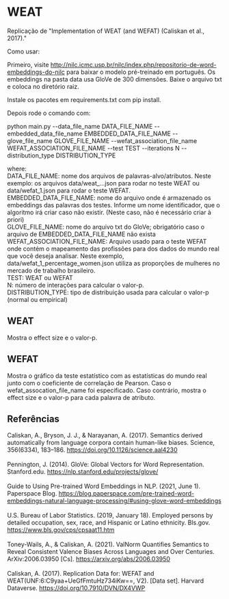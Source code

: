 # WEAT
Replicação de "Implementation of WEAT (and WEFAT) (Caliskan et al., 2017)."

Como usar:

Primeiro, visite http://nilc.icmc.usp.br/nilc/index.php/repositorio-de-word-embeddings-do-nilc para baixar o modelo pré-treinado em português. Os embeddings na pasta data usa GloVe de 300 dimensões. Baixe o arquivo txt e coloca no diretório raiz.

Instale os pacotes em requirements.txt com pip install.

Depois rode o comando com:

python main.py --data_file_name DATA_FILE_NAME --embedded_data_file_name EMBEDDED_DATA_FILE_NAME --glove_file_name GLOVE_FILE_NAME --wefat_association_file_name WEFAT_ASSOCIATION_FILE_NAME --test TEST --iterations N --distribution_type DISTRIBUTION_TYPE

where: <br>
    DATA_FILE_NAME: nome dos arquivos de palavras-alvo/atributos. Neste exemplo: os arquivos data/weat_...json para rodar no teste WEAT ou data/wefat_1.json para rodar o teste WEFAT.<br>
    EMBEDDED_DATA_FILE_NAME: nome do arquivo onde é armazenado os embeddings das palavras dos testes. Informe um nome identificador, que o algoritmo irá criar caso não existir. (Neste caso, não é necessário criar à priori) <br>
    GLOVE_FILE_NAME: nome do arquivo txt do GloVe; obrigatório caso o arquivo de EMBEDDED_DATA_FILE_NAME não exista<br>
    WEFAT_ASSOCIATION_FILE_NAME: Arquivo usado para o teste WEFAT onde contém o mapeamento das profissões para dos dados do mundo real que você deseja analisar. Neste exemplo, data/wefat_1_percentage_women.json utiliza as proporções de mulheres no mercado de trabalho brasileiro. <br>
    TEST: WEAT ou WEFAT <br>
    N: número de interações para calcular o valor-p. <br>
    DISTRIBUTION_TYPE: tipo de distribuição usada para calcular o valor-p (normal ou empirical)<br>
    
## WEAT
Mostra o effect size e o valor-p.

## WEFAT
Mostra o gráfico da teste estatístico com as estatísticas do mundo real junto com o coeficiente de correlação de Pearson.
Caso o wefat_assocation_file_name foi especificado. Caso contrário, mostra o effect size e o valor-p para cada palavra de atributo.

## Referências
Caliskan, A., Bryson, J. J., & Narayanan, A. (2017). Semantics derived automatically from language corpora contain human-like biases. Science, 356(6334), 183–186. https://doi.org/10.1126/science.aal4230<br>
<br>
Pennington, J. (2014). GloVe: Global Vectors for Word Representation. Stanford.edu. https://nlp.stanford.edu/projects/glove/<br>
<br>
Guide to Using Pre-trained Word Embeddings in NLP. (2021, June 1). Paperspace Blog. https://blog.paperspace.com/pre-trained-word-embeddings-natural-language-processing/#using-glove-word-embeddings<br>
<br>
U.S. Bureau of Labor Statistics. (2019, January 18). Employed persons by detailed occupation, sex, race, and Hispanic or Latino ethnicity. Bls.gov. https://www.bls.gov/cps/cpsaat11.htm<br>
<br>
Toney-Wails, A., & Caliskan, A. (2021). ValNorm Quantifies Semantics to Reveal Consistent Valence Biases Across Languages and Over Centuries. ArXiv:2006.03950 [Cs]. https://arxiv.org/abs/2006.03950<br>
<br>
Caliskan, A. (2017). Replication Data for: WEFAT and WEAT(UNF:6:C9yaa+UeGfFmtuHz734iKw==, V2). [Data set]. Harvard Dataverse. https://doi.org/10.7910/DVN/DX4VWP<br>
